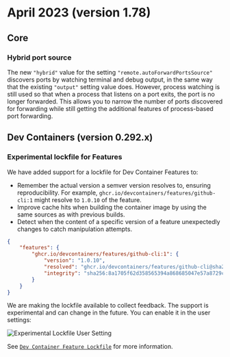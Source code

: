 # April 2023 (version 1.78)

## Core

### Hybrid port source

The new `"hybrid"` value for the setting `"remote.autoForwardPortsSource"`
discovers ports by watching terminal and debug output, in the same way that the
existing `"output"` setting value does. However, process watching is still used
so that when a process that listens on a port exits, the port is no longer
forwarded. This allows you to narrow the number of ports discovered for
forwarding while still getting the additional features of process-based port
forwarding.

## Dev Containers (version 0.292.x)

### Experimental lockfile for Features

We have added support for a lockfile for Dev Container Features to:

- Remember the actual version a semver version resolves to, ensuring
  reproducibility. For example, `ghcr.io/devcontainers/features/github-cli:1`
  might resolve to `1.0.10` of the feature.
- Improve cache hits when building the container image by using the same sources
  as with previous builds.
- Detect when the content of a specific version of a feature unexpectedly
  changes to catch manipulation attempts.

```json
{
	"features": {
		"ghcr.io/devcontainers/features/github-cli:1": {
			"version": "1.0.10",
			"resolved": "ghcr.io/devcontainers/features/github-cli@sha256:8a1705f62d358565394a868685047e57a8729cd88462a665967bea79a550b7c7",
			"integrity": "sha256:8a1705f62d358565394a868685047e57a8729cd88462a665967bea79a550b7c7"
		}
	}
}
```

We are making the lockfile available to collect feedback. The support is
experimental and can change in the future. You can enable it in the user
settings:

![`Experimental Lockfile User Setting`](images/1_78/devcontainers-lockfile.png)

See
[`Dev Container Feature Lockfile`](HTTPS://github.com/devcontainers/spec/blob/main/proposals/devcontainer-lockfile.md)
for more information.
